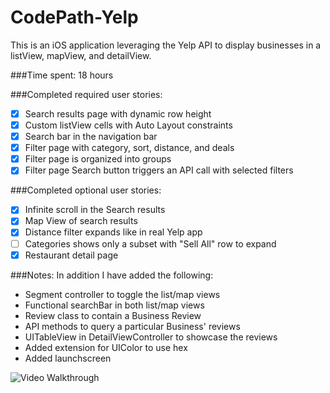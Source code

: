 # CodePath-Yelp

This is an iOS application leveraging the Yelp API to display businesses in a listView, mapView, and detailView.

###Time spent: 18 hours

###Completed required user stories:
* [x] Search results page with dynamic row height
* [x] Custom listView cells with Auto Layout constraints
* [x] Search bar in the navigation bar
* [x] Filter page with category, sort, distance, and deals
* [x] Filter page is organized into groups
* [x] Filter page Search button triggers an API call with selected filters

###Completed optional user stories:
* [x] Infinite scroll in the Search results
* [x] Map View of search results
* [x] Distance filter expands like in real Yelp app
* [ ] Categories shows only a subset with "Sell All" row to expand
* [x] Restaurant detail page

###Notes:
In addition I have added the following:
* Segment controller to toggle the list/map views
* Functional searchBar in both list/map views
* Review class to contain a Business Review
* API methods to query a particular Business' reviews 
* UITableView in DetailViewController to showcase the reviews
* Added extension for UIColor to use hex
* Added launchscreen


![Video Walkthrough](Yelp.gif)
